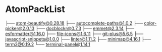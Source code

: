 # AtomPackList


├── atom-beautify@0.28.18
├── autocomplete-paths@1.0.2
├── color-picker@2.0.13
├── docblockr@0.7.3
├── emmet@2.3.14
├── esformatter@1.16.0
├── file-icons@1.6.11
├── git-plus@5.6.5
├── javascript-snippets@1.0.0
├── linter@1.11.2
├── minimap@4.16.1
├── term3@0.19.2
└── terminal-panel@1.14.1
